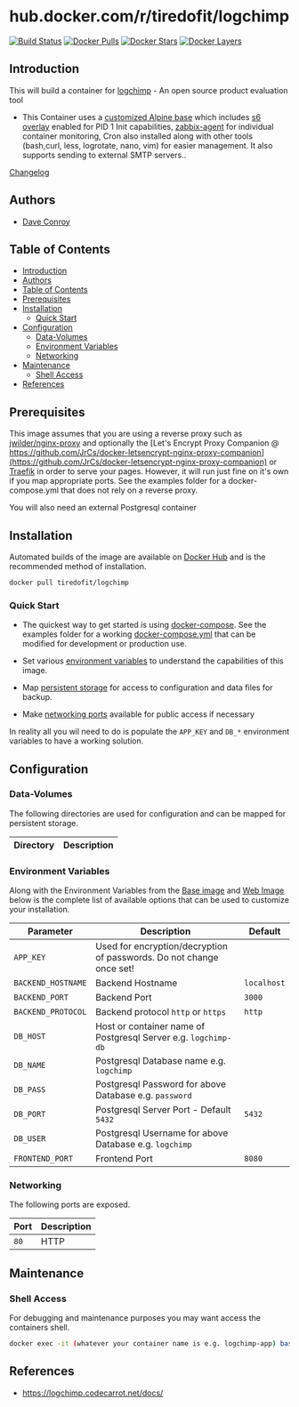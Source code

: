 # hub.docker.com/r/tiredofit/logchimp

[![Build Status](https://img.shields.io/docker/build/tiredofit/logchimp.svg)](https://hub.docker.com/r/tiredofit/logchimp)
[![Docker Pulls](https://img.shields.io/docker/pulls/tiredofit/logchimp.svg)](https://hub.docker.com/r/tiredofit/logchimp)
[![Docker Stars](https://img.shields.io/docker/stars/tiredofit/logchimp.svg)](https://hub.docker.com/r/tiredofit/logchimp)
[![Docker Layers](https://images.microbadger.com/badges/image/tiredofit/logchimp.svg)](https://microbadger.com/images/tiredofit/logchimp)

## Introduction

This will build a container for [logchimp](https://logchimp.io/) - An open source product evaluation tool

* This Container uses a [customized Alpine base](https://hub.docker.com/r/tiredofit/alpine) which includes [s6 overlay](https://github.com/just-containers/s6-overlay) enabled for PID 1 Init capabilities, [zabbix-agent](https://zabbix.org) for individual container monitoring, Cron also installed along with other tools (bash,curl, less, logrotate, nano, vim) for easier management. It also supports sending to external SMTP servers..

[Changelog](CHANGELOG.md)

## Authors

- [Dave Conroy](https://github.com/tiredofit)

## Table of Contents


- [Introduction](#introduction)
- [Authors](#authors)
- [Table of Contents](#table-of-contents)
- [Prerequisites](#prerequisites)
- [Installation](#installation)
  - [Quick Start](#quick-start)
- [Configuration](#configuration)
  - [Data-Volumes](#data-volumes)
  - [Environment Variables](#environment-variables)
  - [Networking](#networking)
- [Maintenance](#maintenance)
  - [Shell Access](#shell-access)
- [References](#references)

## Prerequisites

This image assumes that you are using a reverse proxy such as
[jwilder/nginx-proxy](https://github.com/jwilder/nginx-proxy) and optionally the [Let's Encrypt Proxy
Companion @
https://github.com/JrCs/docker-letsencrypt-nginx-proxy-companion](https://github.com/JrCs/docker-letsencrypt-nginx-proxy-companion)
or [Traefik](https://github.com/tiredofit/docker-traefik) in order to serve your pages. However, it will run just fine on it's own if you map appropriate ports. See the examples folder for a docker-compose.yml that does not rely on a reverse proxy.

You will also need an external Postgresql container

## Installation

Automated builds of the image are available on [Docker Hub](https://hub.docker.com/r/tiredofit/logchimp) and is the recommended method of installation.

```bash
docker pull tiredofit/logchimp
```

### Quick Start

* The quickest way to get started is using [docker-compose](https://docs.docker.com/compose/). See the examples folder for a working [docker-compose.yml](examples/docker-compose.yml) that can be modified for development or production use.

* Set various [environment variables](#environment-variables) to understand the capabilities of this image.
* Map [persistent storage](#data-volumes) for access to configuration and data files for backup.
* Make [networking ports](#networking) available for public access if necessary

In reality all you wil need to do is populate the `APP_KEY` and `DB_*` environment variables to have a working solution.

## Configuration

### Data-Volumes

The following directories are used for configuration and can be mapped for persistent storage.

| Directory | Description |
| --------- | ----------- |

### Environment Variables

Along with the Environment Variables from the [Base image](https://hub.docker.com/r/tiredofit/alpine) and [Web Image](https://hub.docker.com/r/tiredofit/nginx) below is the complete list of available options that can be used to customize your installation.

| Parameter          | Description                                                          | Default     |
| ------------------ | -------------------------------------------------------------------- | ----------- |
| `APP_KEY`          | Used for encryption/decryption of passwords. Do not change once set! |             |
| `BACKEND_HOSTNAME` | Backend Hostname                                                     | `localhost` |
| `BACKEND_PORT`     | Backend Port                                                         | `3000`      |
| `BACKEND_PROTOCOL` | Backend protocol `http` or `https`                                   | `http`      |
| `DB_HOST`          | Host or container name of Postgresql Server e.g. `logchimp-db`       |             |
| `DB_NAME`          | Postgresql Database name e.g. `logchimp`                             |             |
| `DB_PASS`          | Postgresql Password for above Database e.g. `password`               |             |
| `DB_PORT`          | Postgresql Server Port - Default `5432`                              | `5432`      |
| `DB_USER`          | Postgresql Username for above Database e.g. `logchimp`               |             |
| `FRONTEND_PORT`    | Frontend Port                                                        | `8080`      |

### Networking

The following ports are exposed.

| Port | Description |
| ---- | ----------- |
| `80` | HTTP        |


## Maintenance

### Shell Access

For debugging and maintenance purposes you may want access the containers shell.

```bash
docker exec -it (whatever your container name is e.g. logchimp-app) bash
```

## References

* <https://logchimp.codecarrot.net/docs/>
